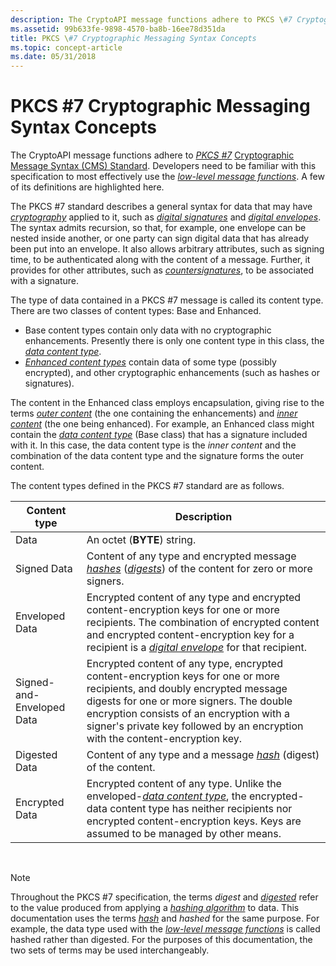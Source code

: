 ```yaml
---
description: The CryptoAPI message functions adhere to PKCS \#7 Cryptographic Message Syntax (CMS) Standard. Developers need to be familiar with this specification to most effectively use the low-level message functions. A few of its definitions are highlighted here.
ms.assetid: 99b633fe-9898-4570-ba8b-16ee78d351da
title: PKCS \#7 Cryptographic Messaging Syntax Concepts
ms.topic: concept-article
ms.date: 05/31/2018
---
```


# PKCS \#7 Cryptographic Messaging Syntax Concepts

The CryptoAPI message functions adhere to [*PKCS \#7*](../secgloss/p-gly.md) [Cryptographic Message Syntax (CMS) Standard](https://www.ietf.org/rfc/rfc3369.txt). Developers need to be familiar with this specification to most effectively use the [*low-level message functions*](../secgloss/l-gly.md). A few of its definitions are highlighted here.

The PKCS \#7 standard describes a general syntax for data that may have [*cryptography*](../secgloss/c-gly.md) applied to it, such as [*digital signatures*](../secgloss/d-gly.md) and [*digital envelopes*](../secgloss/d-gly.md). The syntax admits recursion, so that, for example, one envelope can be nested inside another, or one party can sign digital data that has already been put into an envelope. It also allows arbitrary attributes, such as signing time, to be authenticated along with the content of a message. Further, it provides for other attributes, such as [*countersignatures*](../secgloss/c-gly.md), to be associated with a signature.

The type of data contained in a PKCS \#7 message is called its content type. There are two classes of content types: Base and Enhanced.

-   Base content types contain only data with no cryptographic enhancements. Presently there is only one content type in this class, the [*data content type*](../secgloss/d-gly.md).
-   [*Enhanced content types*](../secgloss/e-gly.md) contain data of some type (possibly encrypted), and other cryptographic enhancements (such as hashes or signatures).

The content in the Enhanced class employs encapsulation, giving rise to the terms [*outer content*](../secgloss/o-gly.md) (the one containing the enhancements) and [*inner content*](../secgloss/i-gly.md) (the one being enhanced). For example, an Enhanced class might contain the [*data content type*](../secgloss/d-gly.md) (Base class) that has a signature included with it. In this case, the data content type is the *inner content* and the combination of the data content type and the signature forms the outer content.

The content types defined in the PKCS \#7 standard are as follows.



| Content type              | Description                                                                                                                                                                                                                                                                                                           |
|---------------------------|-----------------------------------------------------------------------------------------------------------------------------------------------------------------------------------------------------------------------------------------------------------------------------------------------------------------------|
| Data                      | An octet (**BYTE**) string.                                                                                                                                                                                                                                                                                           |
| Signed Data               | Content of any type and encrypted message [*hashes*](../secgloss/h-gly.md) ([*digests*](../secgloss/m-gly.md)) of the content for zero or more signers.                                                                           |
| Enveloped Data            | Encrypted content of any type and encrypted content-encryption keys for one or more recipients. The combination of encrypted content and encrypted content-encryption key for a recipient is a [*digital envelope*](../secgloss/d-gly.md) for that recipient. |
| Signed-and-Enveloped Data | Encrypted content of any type, encrypted content-encryption keys for one or more recipients, and doubly encrypted message digests for one or more signers. The double encryption consists of an encryption with a signer's private key followed by an encryption with the content-encryption key.                     |
| Digested Data             | Content of any type and a message [*hash*](../secgloss/h-gly.md) (digest) of the content.                                                                                                                                                                                             |
| Encrypted Data            | Encrypted content of any type. Unlike the enveloped-[*data content type*](../secgloss/d-gly.md), the encrypted-data content type has neither recipients nor encrypted content-encryption keys. Keys are assumed to be managed by other means.               |



 

> [!Note]  
> Throughout the PKCS \#7 specification, the terms *digest* and [*digested*](../secgloss/d-gly.md) refer to the value produced from applying a [*hashing algorithm*](../secgloss/h-gly.md) to data. This documentation uses the terms [*hash*](../secgloss/h-gly.md) and *hashed* for the same purpose. For example, the data type used with the [*low-level message functions*](../secgloss/l-gly.md) is called hashed rather than digested. For the purposes of this documentation, the two sets of terms may be used interchangeably.

 

 

 
